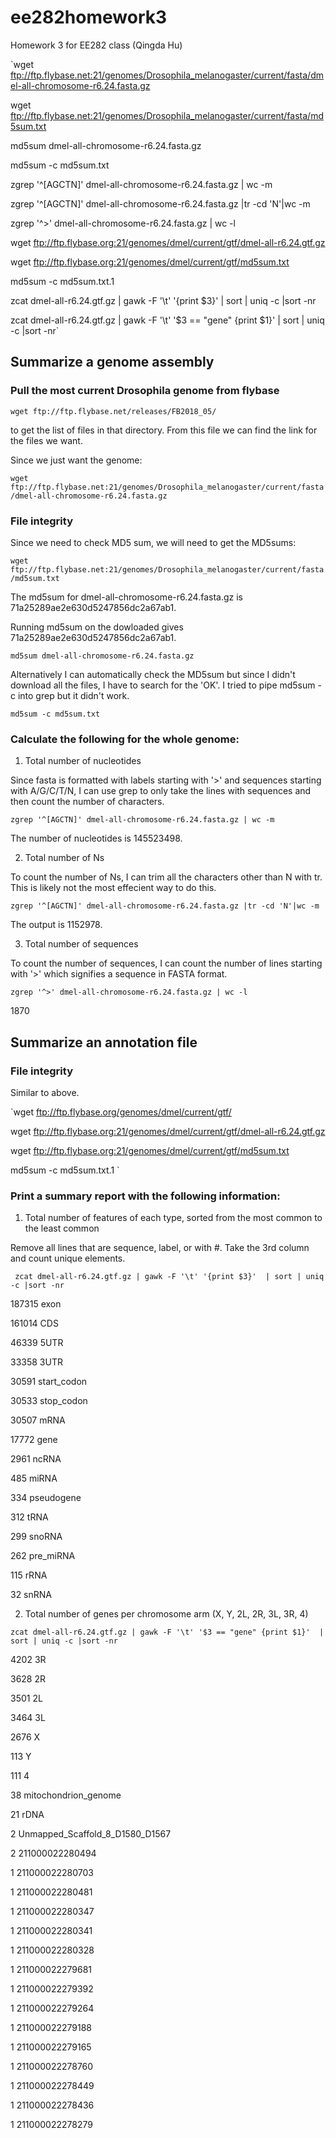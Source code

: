 # ee282homework3

Homework 3 for EE282 class (Qingda Hu)

`wget ftp://ftp.flybase.net:21/genomes/Drosophila_melanogaster/current/fasta/dmel-all-chromosome-r6.24.fasta.gz

wget ftp://ftp.flybase.net:21/genomes/Drosophila_melanogaster/current/fasta/md5sum.txt

md5sum dmel-all-chromosome-r6.24.fasta.gz

md5sum -c md5sum.txt 

zgrep '^[AGCTN]' dmel-all-chromosome-r6.24.fasta.gz | wc -m

zgrep '^[AGCTN]' dmel-all-chromosome-r6.24.fasta.gz |tr -cd 'N'|wc -m 

zgrep '^>' dmel-all-chromosome-r6.24.fasta.gz | wc -l

wget ftp://ftp.flybase.org:21/genomes/dmel/current/gtf/dmel-all-r6.24.gtf.gz

wget ftp://ftp.flybase.org:21/genomes/dmel/current/gtf/md5sum.txt

md5sum -c md5sum.txt.1

zcat dmel-all-r6.24.gtf.gz | gawk -F '\t' '{print $3}'  | sort | uniq -c |sort -nr

zcat dmel-all-r6.24.gtf.gz | gawk -F '\t' '$3 == "gene" {print $1}'  | sort | uniq -c |sort -nr`



## Summarize a genome assembly

### Pull the most current Drosophila genome from flybase

`wget ftp://ftp.flybase.net/releases/FB2018_05/`

to get the list of files in that directory. From this file we can find the link for the files we want.

Since we just want the genome:

`wget ftp://ftp.flybase.net:21/genomes/Drosophila_melanogaster/current/fasta/dmel-all-chromosome-r6.24.fasta.gz`

### File integrity

Since we need to check MD5 sum, we will need to get the MD5sums:

`wget ftp://ftp.flybase.net:21/genomes/Drosophila_melanogaster/current/fasta/md5sum.txt`

The md5sum for dmel-all-chromosome-r6.24.fasta.gz is 71a25289ae2e630d5247856dc2a67ab1.

Running md5sum on the dowloaded gives 71a25289ae2e630d5247856dc2a67ab1. 

`md5sum dmel-all-chromosome-r6.24.fasta.gz`

Alternatively I can automatically check the MD5sum but since I didn't download all the files, I have to search for the 'OK'. I tried to pipe md5sum -c into grep but it didn't work. 

` md5sum -c md5sum.txt  `

### Calculate the following for the whole genome:

1. Total number of nucleotides

Since fasta is formatted with labels starting with '>' and sequences starting with A/G/C/T/N, I can use grep to only take the lines with sequences and then count the number of characters.

`zgrep '^[AGCTN]' dmel-all-chromosome-r6.24.fasta.gz | wc -m` 

The number of nucleotides is 145523498.

2. Total number of Ns

To count the number of Ns, I can trim all the characters other than N with tr. This is likely not the most effecient way to do this. 

`zgrep '^[AGCTN]' dmel-all-chromosome-r6.24.fasta.gz |tr -cd 'N'|wc -m `

The output is 1152978.

3. Total number of sequences

To count the number of sequences, I can count the number of lines starting with '>' which signifies a sequence in FASTA format.

`zgrep '^>' dmel-all-chromosome-r6.24.fasta.gz | wc -l`

1870

## Summarize an annotation file

### File integrity

Similar to above.

`wget  ftp://ftp.flybase.org/genomes/dmel/current/gtf/

wget ftp://ftp.flybase.org:21/genomes/dmel/current/gtf/dmel-all-r6.24.gtf.gz

wget ftp://ftp.flybase.org:21/genomes/dmel/current/gtf/md5sum.txt

 md5sum -c md5sum.txt.1 
`
### Print a summary report with the following information:

1. Total number of features of each type, sorted from the most common to the least common

Remove all lines that are sequence, label, or with #. Take the 3rd column and count unique elements. 

` zcat dmel-all-r6.24.gtf.gz | gawk -F '\t' '{print $3}'  | sort | uniq -c |sort -nr`

 187315 exon
 
 161014 CDS
 
 46339 5UTR
 
 33358 3UTR
 
 30591 start_codon
 
 30533 stop_codon
 
 30507 mRNA
 
 17772 gene
 
 2961 ncRNA
 
 485 miRNA
 
 334 pseudogene
 
 312 tRNA
 
 299 snoRNA
 
 262 pre_miRNA
 
 115 rRNA
 
 32 snRNA
      
2. Total number of genes per chromosome arm (X, Y, 2L, 2R, 3L, 3R, 4)

`zcat dmel-all-r6.24.gtf.gz | gawk -F '\t' '$3 == "gene" {print $1}'  | sort | uniq -c |sort -nr`

4202 3R

3628 2R

3501 2L

3464 3L

2676 X

113 Y

111 4

38 mitochondrion_genome

21 rDNA

2 Unmapped_Scaffold_8_D1580_D1567

2 211000022280494

1 211000022280703

1 211000022280481

1 211000022280347

1 211000022280341

1 211000022280328

1 211000022279681

1 211000022279392

1 211000022279264

1 211000022279188

1 211000022279165

1 211000022278760

1 211000022278449

1 211000022278436

1 211000022278279
